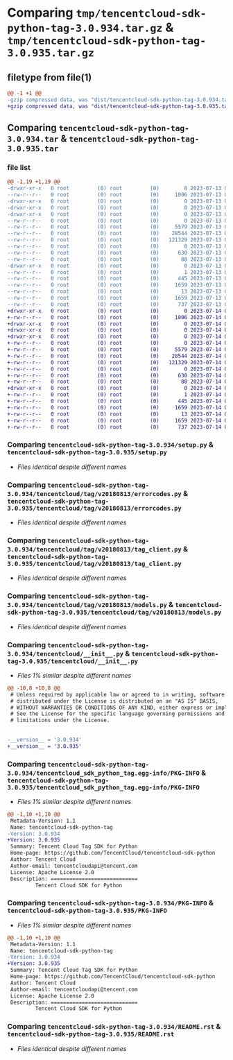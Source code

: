 # Comparing `tmp/tencentcloud-sdk-python-tag-3.0.934.tar.gz` & `tmp/tencentcloud-sdk-python-tag-3.0.935.tar.gz`

## filetype from file(1)

```diff
@@ -1 +1 @@
-gzip compressed data, was "dist/tencentcloud-sdk-python-tag-3.0.934.tar", last modified: Thu Jul 13 00:33:12 2023, max compression
+gzip compressed data, was "dist/tencentcloud-sdk-python-tag-3.0.935.tar", last modified: Fri Jul 14 00:38:15 2023, max compression
```

## Comparing `tencentcloud-sdk-python-tag-3.0.934.tar` & `tencentcloud-sdk-python-tag-3.0.935.tar`

### file list

```diff
@@ -1,19 +1,19 @@
-drwxr-xr-x   0 root         (0) root         (0)        0 2023-07-13 00:33:12.000000 tencentcloud-sdk-python-tag-3.0.934/
--rw-r--r--   0 root         (0) root         (0)     1006 2023-07-13 00:33:12.000000 tencentcloud-sdk-python-tag-3.0.934/setup.py
-drwxr-xr-x   0 root         (0) root         (0)        0 2023-07-13 00:33:12.000000 tencentcloud-sdk-python-tag-3.0.934/tencentcloud/
-drwxr-xr-x   0 root         (0) root         (0)        0 2023-07-13 00:33:12.000000 tencentcloud-sdk-python-tag-3.0.934/tencentcloud/tag/
-drwxr-xr-x   0 root         (0) root         (0)        0 2023-07-13 00:33:12.000000 tencentcloud-sdk-python-tag-3.0.934/tencentcloud/tag/v20180813/
--rw-r--r--   0 root         (0) root         (0)        0 2023-07-13 00:33:12.000000 tencentcloud-sdk-python-tag-3.0.934/tencentcloud/tag/v20180813/__init__.py
--rw-r--r--   0 root         (0) root         (0)     5579 2023-07-13 00:33:12.000000 tencentcloud-sdk-python-tag-3.0.934/tencentcloud/tag/v20180813/errorcodes.py
--rw-r--r--   0 root         (0) root         (0)    28544 2023-07-13 00:33:12.000000 tencentcloud-sdk-python-tag-3.0.934/tencentcloud/tag/v20180813/tag_client.py
--rw-r--r--   0 root         (0) root         (0)   121329 2023-07-13 00:33:12.000000 tencentcloud-sdk-python-tag-3.0.934/tencentcloud/tag/v20180813/models.py
--rw-r--r--   0 root         (0) root         (0)        0 2023-07-13 00:33:12.000000 tencentcloud-sdk-python-tag-3.0.934/tencentcloud/tag/__init__.py
--rw-r--r--   0 root         (0) root         (0)      630 2023-07-13 00:33:12.000000 tencentcloud-sdk-python-tag-3.0.934/tencentcloud/__init__.py
--rw-r--r--   0 root         (0) root         (0)       88 2023-07-13 00:33:12.000000 tencentcloud-sdk-python-tag-3.0.934/setup.cfg
-drwxr-xr-x   0 root         (0) root         (0)        0 2023-07-13 00:33:12.000000 tencentcloud-sdk-python-tag-3.0.934/tencentcloud_sdk_python_tag.egg-info/
--rw-r--r--   0 root         (0) root         (0)        1 2023-07-13 00:33:12.000000 tencentcloud-sdk-python-tag-3.0.934/tencentcloud_sdk_python_tag.egg-info/dependency_links.txt
--rw-r--r--   0 root         (0) root         (0)      445 2023-07-13 00:33:12.000000 tencentcloud-sdk-python-tag-3.0.934/tencentcloud_sdk_python_tag.egg-info/SOURCES.txt
--rw-r--r--   0 root         (0) root         (0)     1659 2023-07-13 00:33:12.000000 tencentcloud-sdk-python-tag-3.0.934/tencentcloud_sdk_python_tag.egg-info/PKG-INFO
--rw-r--r--   0 root         (0) root         (0)       13 2023-07-13 00:33:12.000000 tencentcloud-sdk-python-tag-3.0.934/tencentcloud_sdk_python_tag.egg-info/top_level.txt
--rw-r--r--   0 root         (0) root         (0)     1659 2023-07-13 00:33:12.000000 tencentcloud-sdk-python-tag-3.0.934/PKG-INFO
--rw-r--r--   0 root         (0) root         (0)      737 2023-07-13 00:33:12.000000 tencentcloud-sdk-python-tag-3.0.934/README.rst
+drwxr-xr-x   0 root         (0) root         (0)        0 2023-07-14 00:38:15.000000 tencentcloud-sdk-python-tag-3.0.935/
+-rw-r--r--   0 root         (0) root         (0)     1006 2023-07-14 00:38:15.000000 tencentcloud-sdk-python-tag-3.0.935/setup.py
+drwxr-xr-x   0 root         (0) root         (0)        0 2023-07-14 00:38:15.000000 tencentcloud-sdk-python-tag-3.0.935/tencentcloud/
+drwxr-xr-x   0 root         (0) root         (0)        0 2023-07-14 00:38:15.000000 tencentcloud-sdk-python-tag-3.0.935/tencentcloud/tag/
+drwxr-xr-x   0 root         (0) root         (0)        0 2023-07-14 00:38:15.000000 tencentcloud-sdk-python-tag-3.0.935/tencentcloud/tag/v20180813/
+-rw-r--r--   0 root         (0) root         (0)        0 2023-07-14 00:38:15.000000 tencentcloud-sdk-python-tag-3.0.935/tencentcloud/tag/v20180813/__init__.py
+-rw-r--r--   0 root         (0) root         (0)     5579 2023-07-14 00:38:15.000000 tencentcloud-sdk-python-tag-3.0.935/tencentcloud/tag/v20180813/errorcodes.py
+-rw-r--r--   0 root         (0) root         (0)    28544 2023-07-14 00:38:15.000000 tencentcloud-sdk-python-tag-3.0.935/tencentcloud/tag/v20180813/tag_client.py
+-rw-r--r--   0 root         (0) root         (0)   121329 2023-07-14 00:38:15.000000 tencentcloud-sdk-python-tag-3.0.935/tencentcloud/tag/v20180813/models.py
+-rw-r--r--   0 root         (0) root         (0)        0 2023-07-14 00:38:15.000000 tencentcloud-sdk-python-tag-3.0.935/tencentcloud/tag/__init__.py
+-rw-r--r--   0 root         (0) root         (0)      630 2023-07-14 00:38:15.000000 tencentcloud-sdk-python-tag-3.0.935/tencentcloud/__init__.py
+-rw-r--r--   0 root         (0) root         (0)       88 2023-07-14 00:38:15.000000 tencentcloud-sdk-python-tag-3.0.935/setup.cfg
+drwxr-xr-x   0 root         (0) root         (0)        0 2023-07-14 00:38:15.000000 tencentcloud-sdk-python-tag-3.0.935/tencentcloud_sdk_python_tag.egg-info/
+-rw-r--r--   0 root         (0) root         (0)        1 2023-07-14 00:38:15.000000 tencentcloud-sdk-python-tag-3.0.935/tencentcloud_sdk_python_tag.egg-info/dependency_links.txt
+-rw-r--r--   0 root         (0) root         (0)      445 2023-07-14 00:38:15.000000 tencentcloud-sdk-python-tag-3.0.935/tencentcloud_sdk_python_tag.egg-info/SOURCES.txt
+-rw-r--r--   0 root         (0) root         (0)     1659 2023-07-14 00:38:15.000000 tencentcloud-sdk-python-tag-3.0.935/tencentcloud_sdk_python_tag.egg-info/PKG-INFO
+-rw-r--r--   0 root         (0) root         (0)       13 2023-07-14 00:38:15.000000 tencentcloud-sdk-python-tag-3.0.935/tencentcloud_sdk_python_tag.egg-info/top_level.txt
+-rw-r--r--   0 root         (0) root         (0)     1659 2023-07-14 00:38:15.000000 tencentcloud-sdk-python-tag-3.0.935/PKG-INFO
+-rw-r--r--   0 root         (0) root         (0)      737 2023-07-14 00:38:15.000000 tencentcloud-sdk-python-tag-3.0.935/README.rst
```

### Comparing `tencentcloud-sdk-python-tag-3.0.934/setup.py` & `tencentcloud-sdk-python-tag-3.0.935/setup.py`

 * *Files identical despite different names*

### Comparing `tencentcloud-sdk-python-tag-3.0.934/tencentcloud/tag/v20180813/errorcodes.py` & `tencentcloud-sdk-python-tag-3.0.935/tencentcloud/tag/v20180813/errorcodes.py`

 * *Files identical despite different names*

### Comparing `tencentcloud-sdk-python-tag-3.0.934/tencentcloud/tag/v20180813/tag_client.py` & `tencentcloud-sdk-python-tag-3.0.935/tencentcloud/tag/v20180813/tag_client.py`

 * *Files identical despite different names*

### Comparing `tencentcloud-sdk-python-tag-3.0.934/tencentcloud/tag/v20180813/models.py` & `tencentcloud-sdk-python-tag-3.0.935/tencentcloud/tag/v20180813/models.py`

 * *Files identical despite different names*

### Comparing `tencentcloud-sdk-python-tag-3.0.934/tencentcloud/__init__.py` & `tencentcloud-sdk-python-tag-3.0.935/tencentcloud/__init__.py`

 * *Files 1% similar despite different names*

```diff
@@ -10,8 +10,8 @@
 # Unless required by applicable law or agreed to in writing, software
 # distributed under the License is distributed on an "AS IS" BASIS,
 # WITHOUT WARRANTIES OR CONDITIONS OF ANY KIND, either express or implied.
 # See the License for the specific language governing permissions and
 # limitations under the License.
 
 
-__version__ = '3.0.934'
+__version__ = '3.0.935'
```

### Comparing `tencentcloud-sdk-python-tag-3.0.934/tencentcloud_sdk_python_tag.egg-info/PKG-INFO` & `tencentcloud-sdk-python-tag-3.0.935/tencentcloud_sdk_python_tag.egg-info/PKG-INFO`

 * *Files 1% similar despite different names*

```diff
@@ -1,10 +1,10 @@
 Metadata-Version: 1.1
 Name: tencentcloud-sdk-python-tag
-Version: 3.0.934
+Version: 3.0.935
 Summary: Tencent Cloud Tag SDK for Python
 Home-page: https://github.com/TencentCloud/tencentcloud-sdk-python
 Author: Tencent Cloud
 Author-email: tencentcloudapi@tencent.com
 License: Apache License 2.0
 Description: ============================
         Tencent Cloud SDK for Python
```

### Comparing `tencentcloud-sdk-python-tag-3.0.934/PKG-INFO` & `tencentcloud-sdk-python-tag-3.0.935/PKG-INFO`

 * *Files 1% similar despite different names*

```diff
@@ -1,10 +1,10 @@
 Metadata-Version: 1.1
 Name: tencentcloud-sdk-python-tag
-Version: 3.0.934
+Version: 3.0.935
 Summary: Tencent Cloud Tag SDK for Python
 Home-page: https://github.com/TencentCloud/tencentcloud-sdk-python
 Author: Tencent Cloud
 Author-email: tencentcloudapi@tencent.com
 License: Apache License 2.0
 Description: ============================
         Tencent Cloud SDK for Python
```

### Comparing `tencentcloud-sdk-python-tag-3.0.934/README.rst` & `tencentcloud-sdk-python-tag-3.0.935/README.rst`

 * *Files identical despite different names*


